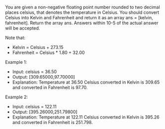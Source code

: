 You are given a non-negative floating point number rounded to two decimal places celsius, that denotes the temperature in Celsius.
You should convert Celsius into Kelvin and Fahrenheit and return it as an array ans = [kelvin, fahrenheit].
Return the array ans. Answers within 10-5 of the actual answer will be accepted.

Note that:
- Kelvin = Celsius + 273.15
- Fahrenheit = Celsius * 1.80 + 32.00

Example 1:
- Input: celsius = 36.50
- Output: [309.65000,97.70000]
- Explanation: Temperature at 36.50 Celsius converted in Kelvin is 309.65 and converted in Fahrenheit is 97.70.

Example 2:
- Input: celsius = 122.11
- Output: [395.26000,251.79800]
- Explanation: Temperature at 122.11 Celsius converted in Kelvin is 395.26 and converted in Fahrenheit is 251.798.